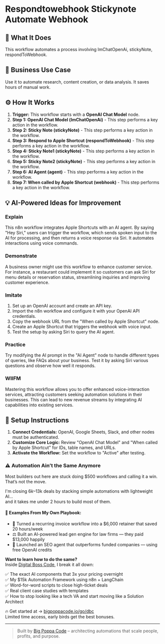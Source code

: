# Respondtowebhook Stickynote Automate Webhook

## 🚀 What It Does
This workflow automates a process involving lmChatOpenAi, stickyNote, respondToWebhook.

## 💼 Business Use Case
Use it to automate research, content creation, or data analysis. It saves hours of manual work.

## ⚙️ How It Works
1.  **Trigger:** This workflow starts with a **OpenAI Chat Model** node.
2. **Step 1: OpenAI Chat Model (lmChatOpenAi)** - This step performs a key action in the workflow.
3. **Step 2: Sticky Note (stickyNote)** - This step performs a key action in the workflow.
4. **Step 3: Respond to Apple Shortcut (respondToWebhook)** - This step performs a key action in the workflow.
5. **Step 4: Sticky Note1 (stickyNote)** - This step performs a key action in the workflow.
6. **Step 5: Sticky Note2 (stickyNote)** - This step performs a key action in the workflow.
7. **Step 6: AI Agent (agent)** - This step performs a key action in the workflow.
8. **Step 7: When called by Apple Shortcut (webhook)** - This step performs a key action in the workflow.

## 💡 AI-Powered Ideas for Improvement
### **Explain**
This n8n workflow integrates Apple Shortcuts with an AI agent. By saying "Hey Siri," users can trigger the workflow, which sends spoken input to the AI for processing, and then returns a voice response via Siri. It automates interactions using voice commands.

### **Demonstrate**
A business owner might use this workflow to enhance customer service. For instance, a restaurant could implement it so customers can ask Siri for menu details or reservation status, streamlining inquiries and improving customer experience.

### **Imitate**
1. Set up an OpenAI account and create an API key.
2. Import the n8n workflow and configure it with your OpenAI API credentials.
3. Copy the webhook URL from the "When called by Apple Shortcut" node.
4. Create an Apple Shortcut that triggers the webhook with voice input.
5. Test the setup by asking Siri to query the AI agent.

### **Practice**
Try modifying the AI prompt in the "AI Agent" node to handle different types of queries, like FAQs about your business. Test it by asking Siri various questions and observe how well it responds.

### **WIIFM**
Mastering this workflow allows you to offer enhanced voice-interaction services, attracting customers seeking automation solutions in their businesses. This can lead to new revenue streams by integrating AI capabilities into existing services.

## 🔧 Setup Instructions
1. **Connect Credentials:** OpenAI, Google Sheets, Slack, and other nodes must be authenticated.
2. **Customize Core Logic:** Review "OpenAI Chat Model" and "When called by Apple Shortcut" for IDs, table names, and URLs.
3. **Activate the Workflow:** Set the workflow to "Active" after testing.

### ⚠️ Automation Ain’t the Same Anymore

Most builders out here are stuck doing $500 workflows and calling it a win.  
That’s not the move.  

I'm closing $6k–$13k deals by stacking simple automations with lightweight AI...  
and it takes me under 2 hours to build most of them.

#### 🧠 Examples From My Own Playbook:
- 🔁 Turned a recurring invoice workflow into a $6,000 retainer that saved 20 hours/week  
- ⚖️ Built an AI-powered lead gen engine for law firms — they paid $13,000 happily  
- 🚀 Launched an SEO agent that outperforms funded companies — using free OpenAI credits  

**Want to learn how to do the same?**  
Inside [Digital Boss Code](https://bigpoppacode.io/go/dbc), I break it all down:

✅ The exact AI components that 3x your pricing overnight  
✅ My $15k Automation Framework using n8n + LangChain  
✅ Word-for-word scripts to close high-ticket deals  
✅ Real client case studies with templates  
✅ How to stop looking like a tech VA and start moving like a Solution Architect  

🔥 Get started at → [bigpoppacode.io/go/dbc](https://bigpoppacode.io/go/dbc)  
Limited time access, early birds get the best bonuses.

---
> Built by [Big Poppa Code](https://bigpoppacode.io) – architecting automations that scale people, profits, and purpose.
